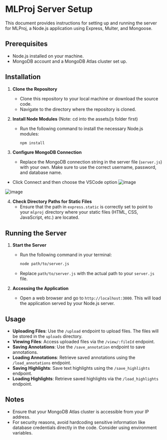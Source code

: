 # MLProj Server Setup

This document provides instructions for setting up and running the server for MLProj, a Node.js application using Express, Multer, and Mongoose.

## Prerequisites

- Node.js installed on your machine.
- MongoDB account and a MongoDB Atlas cluster set up.

## Installation

1. **Clone the Repository**
   - Clone this repository to your local machine or download the source code.
   - Navigate to the directory where the repository is cloned.

2. **Install Node Modules**
   (Note: cd into the assets/js folder first)
   - Run the following command to install the necessary Node.js modules:
     ```sh
     npm install
     ```

3. **Configure MongoDB Connection**
   - Replace the MongoDB connection string in the server file (`server.js`) with your own. Make sure to use the correct username, password, and database name.

- Click Connect and then choose the VSCode option
![image](https://github.com/hwu27/mlproj/assets/130116077/e41ec684-e9e1-4854-b001-1d53a4e1e3ae)



![image](https://github.com/hwu27/mlproj/assets/130116077/83250814-6ad7-4279-a411-4b109ced97ed)

4. **Check Directory Paths for Static Files**
   - Ensure that the path in `express.static` is correctly set to point to your `mlproj` directory where your static files (HTML, CSS, JavaScript, etc.) are located.

## Running the Server

1. **Start the Server**
   - Run the following command in your terminal:
     ```sh
     node path/to/server.js
     ```
   - Replace `path/to/server.js` with the actual path to your `server.js` file.

2. **Accessing the Application**
   - Open a web browser and go to `http://localhost:3000`. This will load the application served by your Node.js server.

## Usage

- **Uploading Files**: Use the `/upload` endpoint to upload files. The files will be stored in the `uploads` directory.
- **Viewing Files**: Access uploaded files via the `/view/:fileId` endpoint.
- **Saving Annotations**: Use the `/save_annotation` endpoint to save annotations.
- **Loading Annotations**: Retrieve saved annotations using the `/load_annotations` endpoint.
- **Saving Highlights**: Save text highlights using the `/save_highlights` endpoint.
- **Loading Highlights**: Retrieve saved highlights via the `/load_highlights` endpoint.

## Notes

- Ensure that your MongoDB Atlas cluster is accessible from your IP address.
- For security reasons, avoid hardcoding sensitive information like database credentials directly in the code. Consider using environment variables.
